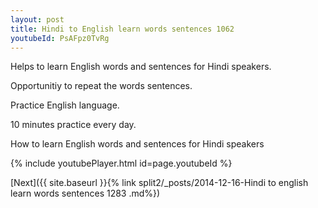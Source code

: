 ```yaml
---
layout: post
title: Hindi to English learn words sentences 1062 
youtubeId: PsAFpz0TvRg
---
```

 
 
Helps to learn English words and sentences for Hindi speakers.

Opportunitiy to repeat the words sentences. 

Practice English language. 
 
10 minutes practice every day. 
 
How to learn English words and sentences for Hindi speakers 
 
{% include youtubePlayer.html id=page.youtubeId %}
 
 
[Next]({{ site.baseurl }}{% link  split2/_posts/2014-12-16-Hindi to english learn words sentences 1283 .md%})
 
